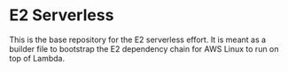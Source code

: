 # E2 Serverless

This is the base repository for the E2 serverless effort. It is meant as a builder file to bootstrap the E2 dependency chain for AWS Linux to run on top of Lambda.
